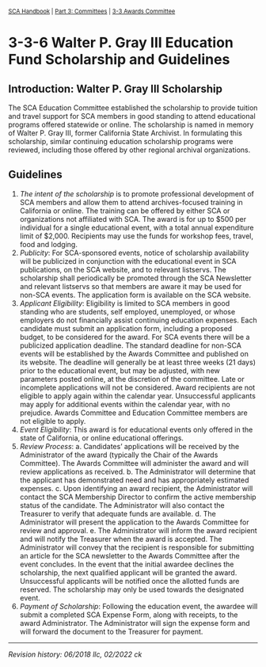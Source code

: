 <sup>[SCA Handbook](/sca-handbook/index.html) | [Part 3: Committees](../03_committees/index.html) | [3-3 Awards Committee](../03-03_awards.html)</sup> 

# 3-3-6 Walter P. Gray III Education Fund Scholarship and Guidelines

## Introduction: Walter P. Gray III Scholarship
The SCA Education Committee established the scholarship to provide tuition and travel support for SCA members in good standing to attend educational programs offered statewide or online. The scholarship is named in memory of Walter P. Gray III, former California State Archivist. In formulating this scholarship, similar continuing education scholarship programs were reviewed, including those offered by other regional archival organizations.

## Guidelines
1. _The intent of the scholarship_ is to promote professional development of SCA members and allow them to attend archives-focused training in California or online. The training can be offered by either SCA or organizations not affiliated with SCA. The award is for up to $500 per individual for a single educational event, with a total annual expenditure limit of $2,000. Recipients may use the funds for workshop fees, travel, food and lodging.
2. _Publicity_: For SCA-sponsored events, notice of scholarship availability will be publicized in conjunction with the educational event in SCA publications, on the SCA website, and to relevant listservs. The scholarship shall periodically be promoted through the SCA Newsletter and relevant listservs so that members are aware it may be used for non-SCA events. The application form is available on the SCA website.
3. _Applicant Eligibility_: Eligibility is limited to SCA members in good standing who are students, self employed, unemployed, or whose employers do not financially assist continuing education expenses. Each candidate must submit an application form, including a proposed budget, to be considered for the award. For SCA events there will be a publicized application deadline. The standard deadline for non-SCA events will be established by the Awards Committee and published on its website. The deadline will generally be at least three weeks (21 days) prior to the educational event, but may be adjusted, with new parameters posted online, at the discretion of the committee. Late or incomplete applications will not be considered. Award recipients are not eligible to apply again within the calendar year. Unsuccessful applicants may apply for additional events within the calendar year, with no prejudice. Awards Committee and Education Committee members are not eligible to apply.
4. _Event Eligibility_: This award is for educational events only offered in the state of California, or online educational offerings.
5. _Review Process_:
   a. Candidates’ applications will be received by the Administrator of the award (typically the Chair of the Awards Committee). The Awards Committee will administer the award and will review applications as received.
   b. The Administrator will determine that the applicant has demonstrated need and has appropriately estimated expenses.
   c. Upon identifying an award recipient, the Administrator will contact the SCA Membership Director to confirm the active membership status of the candidate. The Administrator will also contact the Treasurer to verify that adequate funds are available.
   d. The Administrator will present the application to the Awards Committee for review and approval.
   e. The Administrator will inform the award recipient and will notify the Treasurer when the award is accepted. The Administrator will convey that the recipient is responsible for submitting an article for the SCA newsletter to the Awards Committee after the event concludes. In the event that the initial awardee declines the scholarship, the next qualified applicant will be granted the award. Unsuccessful applicants will be notified once the allotted funds are reserved. The scholarship may only be used towards the designated event.
6. _Payment of Scholarship_: Following the education event, the awardee will submit a completed SCA Expense Form, along with receipts, to the award Administrator. The Administrator will sign the expense form and will forward the document to the Treasurer for payment.

***

_Revision history: 06/2018 llc, 02/2022 ck_
